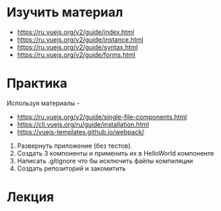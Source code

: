 # Изучить материал
 * https://ru.vuejs.org/v2/guide/index.html
 * https://ru.vuejs.org/v2/guide/instance.html
 * https://ru.vuejs.org/v2/guide/syntax.html
 * https://ru.vuejs.org/v2/guide/forms.html
# Практика

Используя материалы -
 * https://ru.vuejs.org/v2/guide/single-file-components.html
 * https://cli.vuejs.org/ru/guide/installation.html
 * https://vuejs-templates.github.io/webpack/
    
1) Развернуть приложение (без тестов).
2) Создать 3 компоненты и применить их в HelloWorld компоненте
3) Написать .gitignore что бы исключить файлы компиляции
4) Создать репозиторий и закомитить

# Лекция
